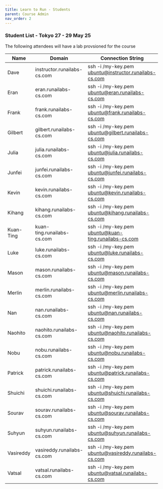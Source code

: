 ```yaml
---
title: Learn to Run - Students
parent: Course Admin
nav_order: 2
---
```


### Student List - Tokyo 27 - 29 May 25

The following attendees will have a lab provsioned for the course

|Name       |Domain                      |Connection String                                |
|-----------|----------------------------|-------------------------------------------------|
|Dave|instructor.runailabs-cs.com|ssh -i /my-key.pem ubuntu@instructor.runailabs-cs.com|
|Eran|eran.runailabs-cs.com|ssh -i /my-key.pem ubuntu@eran.runailabs-cs.com|
|Frank|frank.runailabs-cs.com|ssh -i /my-key.pem ubuntu@frank.runailabs-cs.com|
|Gilbert|gilbert.runailabs-cs.com|ssh -i /my-key.pem ubuntu@gilbert.runailabs-cs.com|
|Julia|julia.runailabs-cs.com|ssh -i /my-key.pem ubuntu@julia.runailabs-cs.com|
|Junfei|junfei.runailabs-cs.com|ssh -i /my-key.pem ubuntu@junfei.runailabs-cs.com|
|Kevin|kevin.runailabs-cs.com|ssh -i /my-key.pem ubuntu@kevin.runailabs-cs.com|
|Kihang|kihang.runailabs-cs.com|ssh -i /my-key.pem ubuntu@kihang.runailabs-cs.com|
|Kuan-Ting|kuan-ting.runailabs-cs.com|ssh -i /my-key.pem ubuntu@kuan-ting.runailabs-cs.com|
|Luke|luke.runailabs-cs.com|ssh -i /my-key.pem ubuntu@luke.runailabs-cs.com|
|Mason|mason.runailabs-cs.com|ssh -i /my-key.pem ubuntu@mason.runailabs-cs.com|
|Merlin|merlin.runailabs-cs.com|ssh -i /my-key.pem ubuntu@merlin.runailabs-cs.com|
|Nan|nan.runailabs-cs.com|ssh -i /my-key.pem ubuntu@nan.runailabs-cs.com|
|Naohito|naohito.runailabs-cs.com|ssh -i /my-key.pem ubuntu@naohito.runailabs-cs.com|
|Nobu|nobu.runailabs-cs.com|ssh -i /my-key.pem ubuntu@nobu.runailabs-cs.com|
|Patrick|patrick.runailabs-cs.com|ssh -i /my-key.pem ubuntu@patrick.runailabs-cs.com|
|Shuichi|shuichi.runailabs-cs.com|ssh -i /my-key.pem ubuntu@shuichi.runailabs-cs.com|
|Sourav|sourav.runailabs-cs.com|ssh -i /my-key.pem ubuntu@sourav.runailabs-cs.com|
|Suhyun|suhyun.runailabs-cs.com|ssh -i /my-key.pem ubuntu@suhyun.runailabs-cs.com|
|Vasireddy|vasireddy.runailabs-cs.com|ssh -i /my-key.pem ubuntu@vasireddy.runailabs-cs.com|
|Vatsal|vatsal.runailabs-cs.com|ssh -i /my-key.pem ubuntu@vatsal.runailabs-cs.com|